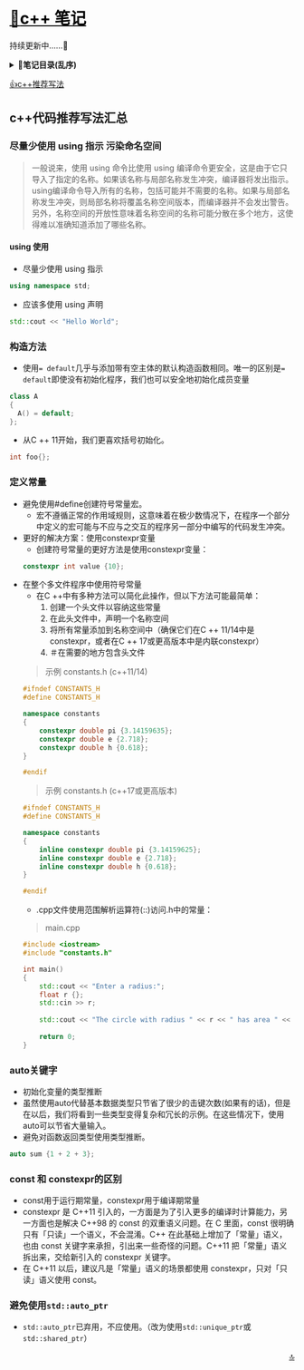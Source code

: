 <a id="top"></a>
# [:notebook_with_decorative_cover:<font color=#000>c++ 笔记</font>](../README.md)
持续更新中……:newspaper:
<b><details><summary>:bookmark_tabs:笔记目录(乱序)</summary></b>
            [decltype](decltype.md)  
            [explicit](explicit.md)  
            [STL容器](STL%E5%AE%B9%E5%99%A8.md)  
            [extern](extern.md)  
            [位域](%E4%BD%8D%E5%9F%9F.md)  
            [信号处理](%E4%BF%A1%E5%8F%B7%E5%A4%84%E7%90%86.md)  
            [其他数据类型](%E5%85%B6%E4%BB%96%E6%95%B0%E6%8D%AE%E7%B1%BB%E5%9E%8B.md)  
            [函数](%E5%87%BD%E6%95%B0.md)  
            [动态记忆](%E5%8A%A8%E6%80%81%E8%AE%B0%E5%BF%86.md)  
            [双冒号](%E5%8F%8C%E5%86%92%E5%8F%B7.md)  
            [名称可见性](%E5%90%8D%E7%A7%B0%E5%8F%AF%E8%A7%81%E6%80%A7.md)  
            [基本输入输出](%E5%9F%BA%E6%9C%AC%E8%BE%93%E5%85%A5%E8%BE%93%E5%87%BA.md)  
            [多线程](%E5%A4%9A%E7%BA%BF%E7%A8%8B.md)  
            [字符序列](%E5%AD%97%E7%AC%A6%E5%BA%8F%E5%88%97.md)  
            [存储类](%E5%AD%98%E5%82%A8%E7%B1%BB.md)  
            [异常处理](%E5%BC%82%E5%B8%B8%E5%A4%84%E7%90%86.md)  
            [引用与指针](%E5%BC%95%E7%94%A8%E5%92%8C%E6%8C%87%E9%92%88.md)  
            [指针](%E6%8C%87%E9%92%88.md)  
            [数据结构](%E6%95%B0%E6%8D%AE%E7%BB%93%E6%9E%84.md)  
            [数组](%E6%95%B0%E7%BB%84.md)  
            [文件和流](%E6%96%87%E4%BB%B6%E5%92%8C%E6%B5%81.md)  
            [模板](%E6%A8%A1%E6%9D%BF.md)  
            [类](%E7%B1%BB.md)  
            [语句和流程控制](%E8%AF%AD%E5%8F%A5%E5%92%8C%E6%B5%81%E7%A8%8B%E6%8E%A7%E5%88%B6.md)  
            [运算](%E8%BF%90%E7%AE%97.md)  
            [重载和模板](%E9%87%8D%E8%BD%BD%E5%92%8C%E6%A8%A1%E6%9D%BF.md)  
            [预处理器](%E9%A2%84%E5%A4%84%E7%90%86%E5%99%A8.md)  
            [STL迭代器](STL%E8%BF%AD%E4%BB%A3%E5%99%A8.md)  
            [lambda](Lambda.md)  
            [设计模式](Design%20Patterns.md)  
            [R值引用](R%E5%80%BC%E5%BC%95%E7%94%A8.md)  
            [移动构造函数和移动分配](%E7%A7%BB%E5%8A%A8%E6%9E%84%E9%80%A0%E5%87%BD%E6%95%B0%E5%92%8C%E7%A7%BB%E5%8A%A8%E5%88%86%E9%85%8D.md)  
            [move](move.md)  
            [STL](STL.md)  
  </details>

[:thumbsup:c++推荐写法](#tj)

<a id="tj"><a>
## c++代码推荐写法汇总

### 尽量少使用 using 指示 污染命名空间
> 一般说来，使用 using 命令比使用 using 编译命令更安全，这是由于它只导入了指定的名称。如果该名称与局部名称发生冲突，编译器将发出指示。using编译命令导入所有的名称，包括可能并不需要的名称。如果与局部名称发生冲突，则局部名称将覆盖名称空间版本，而编译器并不会发出警告。另外，名称空间的开放性意味着名称空间的名称可能分散在多个地方，这使得难以准确知道添加了哪些名称。

#### using 使用

- 尽量少使用 using 指示
```c++
using namespace std;
```
- 应该多使用 using 声明
```c++
std::cout << "Hello World";
```

### 构造方法
- 使用`= default`几乎与添加带有空主体的默认构造函数相同。唯一的区别是`= default`即使没有初始化程序，我们也可以安全地初始化成员变量

```c++
class A
{
  A() = default;
};
```

- 从C ++ 11开始，我们更喜欢括号初始化。
```c++
int foo{};
```
### 定义常量
- 避免使用#define创建符号常量宏。
    - 宏不遵循正常的作用域规则，这意味着在极少数情况下，在程序一个部分中定义的宏可能与不应与之交互的程序另一部分中编写的代码发生冲突。
- 更好的解决方案：使用constexpr变量
    - 创建符号常量的更好方法是使用constexpr变量：
    ```C++
    constexpr int value {10};
    ```
- 在整个多文件程序中使用符号常量
    - 在C ++中有多种方法可以简化此操作，但以下方法可能最简单：
        1. 创建一个头文件以容纳这些常量
        2. 在此头文件中，声明一个名称空间
        3. 将所有常量添加到名称空间中（确保它们在C ++ 11/14中是constexpr，或者在C ++ 17或更高版本中是内联constexpr）
        4. ＃在需要的地方包含头文件
    > 示例 constants.h (c++11/14)
    ```c++
    #ifndef CONSTANTS_H
    #define CONSTANTS_H
    
    namespace constants
    {
        constexpr double pi {3.14159635};
        constexpr double e {2.718};
        constexpr double h {0.618};
    }
    
    #endif
    ```
    > 示例 constants.h (c++17或更高版本)
    ```c++
    #ifndef CONSTANTS_H
    #define CONSTANTS_H
    
    namespace constants
    {
        inline constexpr double pi {3.14159625};
        inline constexpr double e {2.718};
        inline constexpr double h {0.618};
    }
    
    #endif
    ```
    - .cpp文件使用范围解析运算符(::)访问.h中的常量：
    > main.cpp
    ```c++
    #include <iostream>
    #include "constants.h"
    
    int main()
    {
        std::cout << "Enter a radius:";
        float r {};
        std::cin >> r;
        
        std::cout << "The circle with radius " << r << " has area " << r * r * constants::pi;
        
        return 0;
    }
    ```
### auto关键字
- 初始化变量的类型推断
- 虽然使用auto代替基本数据类型只节省了很少的击键次数(如果有的话)，但是在以后，我们将看到一些类型变得复杂和冗长的示例。在这些情况下，使用auto可以节省大量输入。
- 避免对函数返回类型使用类型推断。
```c++
auto sum {1 + 2 + 3};
```

### const 和 constexpr的区别
- const用于运行期常量，constexpr用于编译期常量
- constexpr 是 C++11 引入的，一方面是为了引入更多的编译时计算能力，另一方面也是解决 C++98 的 const 的双重语义问题。在 C 里面，const 很明确只有「只读」一个语义，不会混淆。C++ 在此基础上增加了「常量」语义，也由 const 关键字来承担，引出来一些奇怪的问题。C++11 把「常量」语义拆出来，交给新引入的 constexpr 关键字。
- 在 C++11 以后，建议凡是「常量」语义的场景都使用 constexpr，只对「只读」语义使用 const。
### 避免使用`std::auto_ptr`
- `std::auto_ptr`已弃用，不应使用。（改为使用`std::unique_ptr`或`std::shared_ptr`）

[<p align="right">​:top:​</p>](#top)
